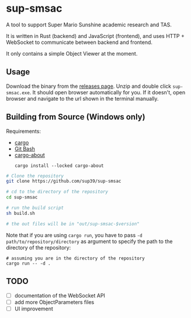 # sup-smsac
A tool to support Super Mario Sunshine academic research and TAS.

It is written in Rust (backend) and JavaScript (frontend),
and uses HTTP + WebSocket to communicate between backend and frontend.

It only contains a simple Object Viewer at the moment.

## Usage
Download the binary from the [releases page](https://github.com/sup39/sup-smsac/releases). Unzip and double click `sup-smsac.exe`. It should open browser automatically for you. If it doesn't, open browser and navigate to the url shown in the terminal manually.

## Building from Source (Windows only)
Requirements:
- [cargo](https://www.rust-lang.org/tools/install)
- [Git Bash](https://git-scm.com/download/win)
- [cargo-about](https://github.com/EmbarkStudios/cargo-about)
    ```
    cargo install --locked cargo-about
    ```

```sh
# Clone the repository
git clone https://github.com/sup39/sup-smsac

# cd to the directory of the repository
cd sup-smsac

# run the build script
sh build.sh

# the out files will be in "out/sup-smsac-$version"
```

Note that if you are using `cargo run`, you have to pass `-d path/to/repository/directory` as argument to specify the path to the directory of the repository:
```
# assuming you are in the directory of the repository
cargo run -- -d .
```

## TODO
- [ ] documentation of the WebSocket API
- [ ] add more ObjectParameters files
- [ ] UI improvement
